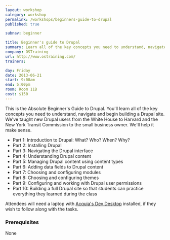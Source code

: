 ```yaml
---
layout: workshop
category: workshop
permalink: /workshops/beginners-guide-to-drupal
published: true

subnav: beginner

title: Beginner's guide to Drupal
summary: Learn all of the key concepts you need to understand, navigate and build a basic Drupal site
company: OSTraining
url: http://www.ostraining.com/
trainers:

day: Friday
date: 2013-06-21
start: 9:00am
end: 5:00pm
room: Room 11B
cost: $150
---
```


This is the Absolute Beginner's Guide to Drupal. You'll learn all of the key concepts you need to understand, navigate and begin building a Drupal site. We've taught new Drupal users from the White House to Harvard and the New York Transit Commission to the small business owner.  We'll help it make sense.

* Part 1: Introduction to Drupal: What? Who? When? Why?
* Part 2: Installing Drupal
* Part 3: Navigating the Drupal interface
* Part 4: Understanding Drupal content
* Part 5: Managing Drupal content using content types
* Part 6: Adding data fields to Drupal content
* Part 7: Choosing and configuring modules
* Part 8: Choosing and configuring themes
* Part 9: Configuring and working with Drupal user permissions
* Part 10: Building a full Drupal site so that students can practice everything they learned during the class

Attendees will need a laptop with [Acquia's Dev Desktop](http://www.acquia.com/downloads) installed, if they wish to follow along with the tasks.

### Prerequisites
None
